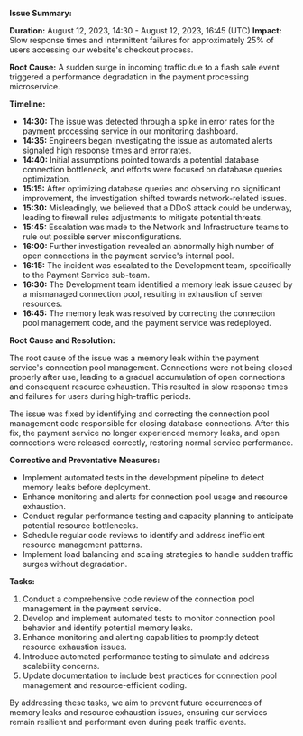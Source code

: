 **Issue Summary:**

**Duration:** August 12, 2023, 14:30 - August 12, 2023, 16:45 (UTC)
**Impact:** Slow response times and intermittent failures for approximately 25% of users accessing our website's checkout process.

**Root Cause:** A sudden surge in incoming traffic due to a flash sale event triggered a performance degradation in the payment processing microservice.

**Timeline:**

- **14:30:** The issue was detected through a spike in error rates for the payment processing service in our monitoring dashboard.
- **14:35:** Engineers began investigating the issue as automated alerts signaled high response times and error rates.
- **14:40:** Initial assumptions pointed towards a potential database connection bottleneck, and efforts were focused on database queries optimization.
- **15:15:** After optimizing database queries and observing no significant improvement, the investigation shifted towards network-related issues.
- **15:30:** Misleadingly, we believed that a DDoS attack could be underway, leading to firewall rules adjustments to mitigate potential threats.
- **15:45:** Escalation was made to the Network and Infrastructure teams to rule out possible server misconfigurations.
- **16:00:** Further investigation revealed an abnormally high number of open connections in the payment service's internal pool.
- **16:15:** The incident was escalated to the Development team, specifically to the Payment Service sub-team.
- **16:30:** The Development team identified a memory leak issue caused by a mismanaged connection pool, resulting in exhaustion of server resources.
- **16:45:** The memory leak was resolved by correcting the connection pool management code, and the payment service was redeployed.

**Root Cause and Resolution:**

The root cause of the issue was a memory leak within the payment service's connection pool management. Connections were not being closed properly after use, leading to a gradual accumulation of open connections and consequent resource exhaustion. This resulted in slow response times and failures for users during high-traffic periods.

The issue was fixed by identifying and correcting the connection pool management code responsible for closing database connections. After this fix, the payment service no longer experienced memory leaks, and open connections were released correctly, restoring normal service performance.

**Corrective and Preventative Measures:**

- Implement automated tests in the development pipeline to detect memory leaks before deployment.
- Enhance monitoring and alerts for connection pool usage and resource exhaustion.
- Conduct regular performance testing and capacity planning to anticipate potential resource bottlenecks.
- Schedule regular code reviews to identify and address inefficient resource management patterns.
- Implement load balancing and scaling strategies to handle sudden traffic surges without degradation.

**Tasks:**

1. Conduct a comprehensive code review of the connection pool management in the payment service.
2. Develop and implement automated tests to monitor connection pool behavior and identify potential memory leaks.
3. Enhance monitoring and alerting capabilities to promptly detect resource exhaustion issues.
4. Introduce automated performance testing to simulate and address scalability concerns.
5. Update documentation to include best practices for connection pool management and resource-efficient coding.

By addressing these tasks, we aim to prevent future occurrences of memory leaks and resource exhaustion issues, ensuring our services remain resilient and performant even during peak traffic events.
